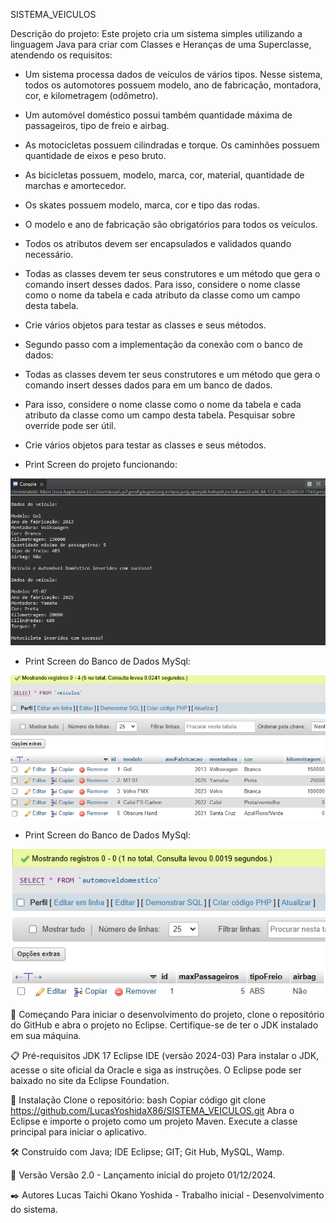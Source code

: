 SISTEMA_VEICULOS

Descrição do projeto: Este projeto cria um sistema simples utilizando a linguagem Java para criar com Classes e Heranças de uma Superclasse, atendendo os requisitos: 
- Um sistema processa dados de veículos de vários tipos. Nesse sistema, todos os automotores possuem modelo, ano de fabricação, montadora, cor, e kilometragem (odômetro). 
- Um automóvel doméstico possui também quantidade máxima de passageiros, tipo de freio e airbag. 
- As motocicletas possuem cilindradas e torque. Os caminhões possuem quantidade de eixos e peso bruto. 
- As bicicletas possuem, modelo, marca, cor, material, quantidade de marchas e amortecedor. 
- Os skates possuem modelo, marca, cor e tipo das rodas. 
- O modelo e ano de fabricação são obrigatórios para todos os veículos.
- Todos os atributos devem ser encapsulados e validados quando necessário.
- Todas as classes devem ter seus construtores e um método que gera o comando insert desses dados. Para isso, considere o nome classe como o nome da tabela e cada atributo da classe como um campo desta tabela. 
- Crie vários objetos para testar as classes e seus métodos.

- Segundo passo com a implementação da conexão com o banco de dados:
- Todas as classes devem ter seus construtores e um método que gera o comando insert desses dados para em um banco de dados.
- Para isso, considere o nome classe como o nome da tabela e cada atributo da classe como um campo desta tabela. Pesquisar sobre override pode ser útil.
- Crie vários objetos para testar as classes e seus métodos.


 - Print Screen do projeto funcionando:

  
![Acesso ao print screen ](https://github.com/LucasYoshidaX86/SISTEMA_VEICULOS/blob/main/Captura%20de%20tela%202024-12-01%20222708.png)



- Print Screen do Banco de Dados MySql:

![Acesso ao print screen ](https://github.com/LucasYoshidaX86/SISTEMA_VEICULOS/blob/main/Captura%20de%20tela%202024-12-01%20222746.png)


- Print Screen do Banco de Dados MySql:

![Acesso ao print screen ](https://github.com/LucasYoshidaX86/SISTEMA_VEICULOS/blob/main/Captura%20de%20tela%202024-12-01%20222804.png)



🚀 Começando Para iniciar o desenvolvimento do projeto, clone o repositório do GitHub e abra o projeto no Eclipse. Certifique-se de ter o JDK instalado em sua máquina.

📋 Pré-requisitos JDK 17 Eclipse IDE (versão 2024-03) Para instalar o JDK, acesse o site oficial da Oracle e siga as instruções. O Eclipse pode ser baixado no site da Eclipse Foundation.

🔧 Instalação Clone o repositório: bash Copiar código git clone https://github.com/LucasYoshidaX86/SISTEMA_VEICULOS.git Abra o Eclipse e importe o projeto como um projeto Maven. Execute a classe principal para iniciar o aplicativo.

🛠️ Construído com Java; IDE Eclipse; GIT; Git Hub, MySQL, Wamp.

📌 Versão Versão 2.0 - Lançamento inicial do projeto 01/12/2024.

✒️ Autores Lucas Taichi Okano Yoshida - Trabalho inicial - Desenvolvimento do sistema.
